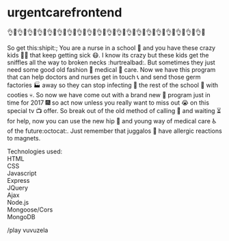 # urgentcarefrontend

:ok_hand::100::ok_hand::100::ok_hand::100::ok_hand::100::ok_hand::100::ok_hand::100::ok_hand::100::ok_hand::100::ok_hand::100::ok_hand::100::ok_hand::100::ok_hand::100::ok_hand::100::ok_hand::100::ok_hand::100::ok_hand::100::ok_hand::100::ok_hand::100::ok_hand::100::ok_hand::100:

So get this:shipit:; You are a nurse in a school :school: and you have these crazy kids :boy::girl: that keep getting sick :mask:. I know its crazy but these kids get the sniffles all the way to broken necks :hurtrealbad:. But sometimes they just need some good old fashion :pill: medical :syringe: care. Now we have this program that can help doctors and nurses get in touch :telephone_receiver: and send those germ factories :factory: away so they can stop infecting :couplekiss: the rest of the school :school: with cooties :skull:. So now we have come out with a brand new :baby: program just in time for 2017 :fireworks: so act now unless you really want to miss out :sob: on this special tv :tv: offer. So break out of the old method of calling :calling: and waiting :hourglass_flowing_sand: for help, now you can use the new hip :metal: and young way of medical care :wheelchair: of the future:octocat:. Just remember that juggalos :flashlight: have allergic reactions to magnets.

Technologies used: <br/>
HTML<br/>
CSS<br/>
Javascript<br/>
Express<br/>
JQuery<br/>
Ajax<br/>
Node.js<br/>
Mongoose/Cors<br/>
MongoDB


/play vuvuzela
